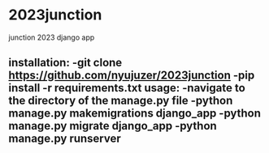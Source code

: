# 2023junction
junction 2023 django app

installation: 
  -git clone https://github.com/nyujuzer/2023junction
  -pip install -r requirements.txt
usage:
  -navigate to the directory of the manage.py file
  -python manage.py makemigrations django_app
  -python manage.py migrate django_app
  -python manage.py runserver
  -
